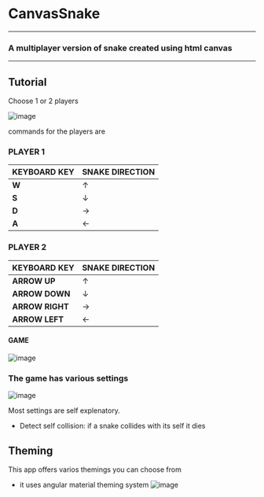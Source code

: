 # CanvasSnake
---
### A multiplayer version of snake created using html canvas

---
## Tutorial
Choose 1 or 2 players 

![image](https://github.com/matteo9966/angular-canvas-snake/assets/75813215/c9a779da-679d-479d-b483-b30e065de1da)


commands for the players are

### PLAYER 1 
|KEYBOARD KEY | SNAKE DIRECTION|
|-------------|---------------|
| **W** | ↑ |
| **S** | ↓ |
| **D**  | → |
| **A** | ← |

### PLAYER 2 

|KEYBOARD KEY | SNAKE DIRECTION|
|-------------|---------------|
| **ARROW UP** | ↑ |
| **ARROW DOWN** | ↓ |
| **ARROW RIGHT**  | → |
| **ARROW LEFT** | ← |

#### GAME
![image](https://github.com/matteo9966/angular-canvas-snake/assets/75813215/c7340b66-a3eb-40f8-913c-9e43969a7f03)

### The game has various settings

![image](https://github.com/matteo9966/angular-canvas-snake/assets/75813215/e94e1252-3285-49c2-96a2-52393dd5de8c)

Most settings are self explenatory. 

- Detect self collision: if a snake collides with its self it dies

## Theming
This app offers varios themings you can choose from
- it uses angular material theming system
![image](https://github.com/matteo9966/angular-canvas-snake/assets/75813215/bf288b7a-ac87-446c-b8c6-7d6b2ecaea60)

